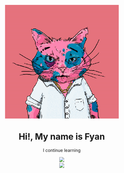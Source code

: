 
<p align="center">
<img src="https://raw.githubusercontent.com/rstsfyn/my_porto/main/img/profile/cat.webp">
</p>

<div align="center">
  <h1>Hi!, My name is Fyan</h1>
</div>

<p align="center">
I continue learning
</p>


<div align="center">
  <a href="https://github.com/rstsfyn">
  <img height="150em" src="https://github-readme-stats.vercel.app/api/top-langs/?username=rstsfyn&layout=compact&langs_count=20&theme=dracula"/>
</div>
<div align="center">
  <a href="https://github.com/rstsfyn">
  <img height="150em" src="https://github-readme-stats.vercel.app/api?username=rstsfyn&show_icons=true&theme=dracula&include_all_commits=true&count_private=true"/>
</div>
